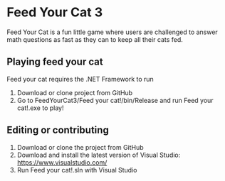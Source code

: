 # Feed Your Cat 3

Feed Your Cat is a fun little game where users are challenged
to answer math questions as fast as they can to keep all
their cats fed.

## Playing feed your cat

Feed your cat requires the .NET Framework to run

1. Download or clone project from GitHub
2. Go to FeedYourCat3/Feed your cat!/bin/Release and run Feed your cat!.exe to play!

## Editing or contributing

1. Download or clone the project from GitHub
2. Download and install the latest version of Visual Studio: https://www.visualstudio.com/
3. Run Feed your cat!.sln with Visual Studio